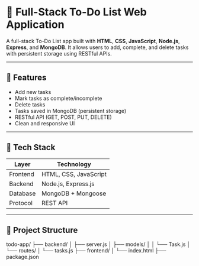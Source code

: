 # 📝 Full-Stack To-Do List Web Application

A full-stack To-Do List app built with **HTML**, **CSS**, **JavaScript**, **Node.js**, **Express**, and **MongoDB**. It allows users to add, complete, and delete tasks with persistent storage using RESTful APIs.

---

## 🚀 Features

- Add new tasks
- Mark tasks as complete/incomplete
- Delete tasks
- Tasks saved in MongoDB (persistent storage)
- RESTful API (GET, POST, PUT, DELETE)
- Clean and responsive UI

---

## 🧰 Tech Stack

| Layer       | Technology           |
|-------------|----------------------|
| Frontend    | HTML, CSS, JavaScript |
| Backend     | Node.js, Express.js  |
| Database    | MongoDB + Mongoose   |
| Protocol    | REST API             |

---

## 📁 Project Structure

todo-app/
├── backend/
│ ├── server.js
│ ├── models/
│ │ └── Task.js
│ └── routes/
│ └── tasks.js
├── frontend/
│ └── index.html
├── package.json


